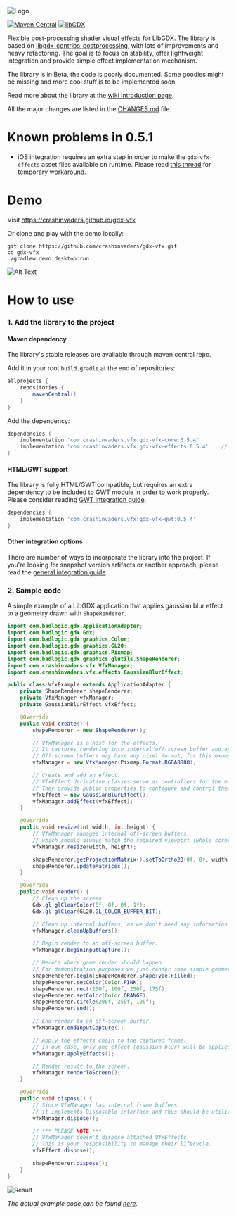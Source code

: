 ![Logo](https://i.imgur.com/kVBGQHx.png)

[![Maven Central](https://img.shields.io/maven-central/v/com.crashinvaders.vfx/gdx-vfx-core.svg?label=Maven%20Central)](https://search.maven.org/search?q=g:%22com.crashinvaders.vfx%22%20AND%20a:%22gdx-vfx-core%22)
[![libGDX](https://img.shields.io/badge/libgdx-1.12.0-red.svg)](https://libgdx.com/)

Flexible post-processing shader visual effects for LibGDX. The library is based on [libgdx-contribs-postprocessing](https://github.com/manuelbua/libgdx-contribs/tree/master/postprocessing), with lots of improvements and heavy refactoring.
The goal is to focus on stability, offer lightweight integration and provide simple effect implementation mechanism.

The library is in Beta, the code is poorly documented. Some goodies might be missing and more cool stuff is to be implemented soon.

Read more about the library at the [wiki introduction page](https://github.com/crashinvaders/gdx-vfx/wiki/Library-overview).

All the major changes are listed in the [CHANGES.md](https://github.com/crashinvaders/gdx-vfx/blob/master/CHANGES.md) file.

# Known problems in 0.5.1
- iOS integration requires an extra step in order to make the `gdx-vfx-effects` asset files available on runtime. Please read [this thread](https://github.com/crashinvaders/gdx-vfx/issues/16#issuecomment-1003156513) for temporary workaround.

# Demo

Visit https://crashinvaders.github.io/gdx-vfx

Or clone and play with the demo locally:
```
git clone https://github.com/crashinvaders/gdx-vfx.git
cd gdx-vfx
./gradlew demo:desktop:run
```

![Alt Text](https://imgur.com/dCsVhoo.gif)

# How to use

### 1. Add the library to the project

#### Maven dependency
The library's stable releases are available through maven central repo.

Add it in your root `build.gradle` at the end of repositories:
```gradle
allprojects {
    repositories {
        mavenCentral()
    }
}
```

Add the dependency:
```gradle
dependencies {
    implementation 'com.crashinvaders.vfx:gdx-vfx-core:0.5.4'
    implementation 'com.crashinvaders.vfx:gdx-vfx-effects:0.5.4'    // Optional, if you need standard filter/effects.
}
```

#### HTML/GWT support
The library is fully HTML/GWT compatible, but requires an extra dependency to be included to GWT module in order to work properly.  
Please consider reading [GWT integration guide](https://github.com/crashinvaders/gdx-vfx/wiki/GWT-HTML-Library-Integration).
```gradle
dependencies {
    implementation 'com.crashinvaders.vfx:gdx-vfx-gwt:0.5.4'
}
```

#### Other integration options
There are number of ways to incorporate the library into the project. 
If you're looking for snapshot version artifacts or another approach, please read the [general integration guide](https://github.com/crashinvaders/gdx-vfx/wiki/General-Library-Integration).

### 2. Sample code

A simple example of a LibGDX application that applies gaussian blur effect to a geometry drawn with `ShapeRenderer`.

```java
import com.badlogic.gdx.ApplicationAdapter;
import com.badlogic.gdx.Gdx;
import com.badlogic.gdx.graphics.Color;
import com.badlogic.gdx.graphics.GL20;
import com.badlogic.gdx.graphics.Pixmap;
import com.badlogic.gdx.graphics.glutils.ShapeRenderer;
import com.crashinvaders.vfx.VfxManager;
import com.crashinvaders.vfx.effects.GaussianBlurEffect;

public class VfxExample extends ApplicationAdapter {
    private ShapeRenderer shapeRenderer;
    private VfxManager vfxManager;
    private GaussianBlurEffect vfxEffect;

    @Override
    public void create() {
        shapeRenderer = new ShapeRenderer();

        // VfxManager is a host for the effects.
        // It captures rendering into internal off-screen buffer and applies a chain of defined effects.
        // Off-screen buffers may have any pixel format, for this example we will use RGBA8888.
        vfxManager = new VfxManager(Pixmap.Format.RGBA8888);

        // Create and add an effect.
        // VfxEffect derivative classes serve as controllers for the effects.
        // They provide public properties to configure and control them.
        vfxEffect = new GaussianBlurEffect();
        vfxManager.addEffect(vfxEffect);
    }

    @Override
    public void resize(int width, int height) {
        // VfxManager manages internal off-screen buffers,
        // which should always match the required viewport (whole screen in our case).
        vfxManager.resize(width, height);

        shapeRenderer.getProjectionMatrix().setToOrtho2D(0f, 0f, width, height);
        shapeRenderer.updateMatrices();
    }

    @Override
    public void render() {
        // Clean up the screen.
        Gdx.gl.glClearColor(0f, 0f, 0f, 1f);
        Gdx.gl.glClear(GL20.GL_COLOR_BUFFER_BIT);

        // Clean up internal buffers, as we don't need any information from the last render.
        vfxManager.cleanUpBuffers();

        // Begin render to an off-screen buffer.
        vfxManager.beginInputCapture();

        // Here's where game render should happen.
        // For demonstration purposes we just render some simple geometry.
        shapeRenderer.begin(ShapeRenderer.ShapeType.Filled);
        shapeRenderer.setColor(Color.PINK);
        shapeRenderer.rect(250f, 100f, 250f, 175f);
        shapeRenderer.setColor(Color.ORANGE);
        shapeRenderer.circle(200f, 250f, 100f);
        shapeRenderer.end();

        // End render to an off-screen buffer.
        vfxManager.endInputCapture();

        // Apply the effects chain to the captured frame.
        // In our case, only one effect (gaussian blur) will be applied.
        vfxManager.applyEffects();

        // Render result to the screen.
        vfxManager.renderToScreen();
    }

    @Override
    public void dispose() {
        // Since VfxManager has internal frame buffers,
        // it implements Disposable interface and thus should be utilized properly.
        vfxManager.dispose();

        // *** PLEASE NOTE ***
        // VfxManager doesn't dispose attached VfxEffects.
        // This is your responsibility to manage their lifecycle.
        vfxEffect.dispose();

        shapeRenderer.dispose();
    }
}
``` 

![Result](https://i.imgur.com/XjBynGw.png)

_The actual example code can be found [here](https://github.com/crashinvaders/gdx-vfx/blob/master/demo/core/src/com/crashinvaders/vfx/demo/screens/example/VfxExample.java)._
